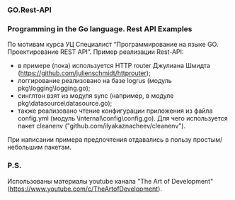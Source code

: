 ### GO.Rest-API
### Programming in the Go language. Rest API Examples

По мотивам курса УЦ Специалист “Программирование на языке GO. Проектирование REST API”.
Пример реализации Rest-API:
  - в примере (пока) используется HTTP router Джулиана Шмидта (https://github.com/julienschmidt/httprouter);
  - логгирование реализовано на базе logrus (модуль pkg\logging\logging.go);
  - синглтон взят из модуля sync (например, в модуле pkg\datasource\datasource.go);
  - также реализовано чтение конфигурации приложения из файла config.yml (модуль \internal\config\config.go). Для чего используется пакет cleanenv  ("github.com/ilyakaznacheev/cleanenv").

При написании примера предпочтения отдавались в пользу простым/небольшим пакетам.

### P.S.
Использованы материалы youtube канала "The Art of Development" (https://www.youtube.com/c/TheArtofDevelopment).